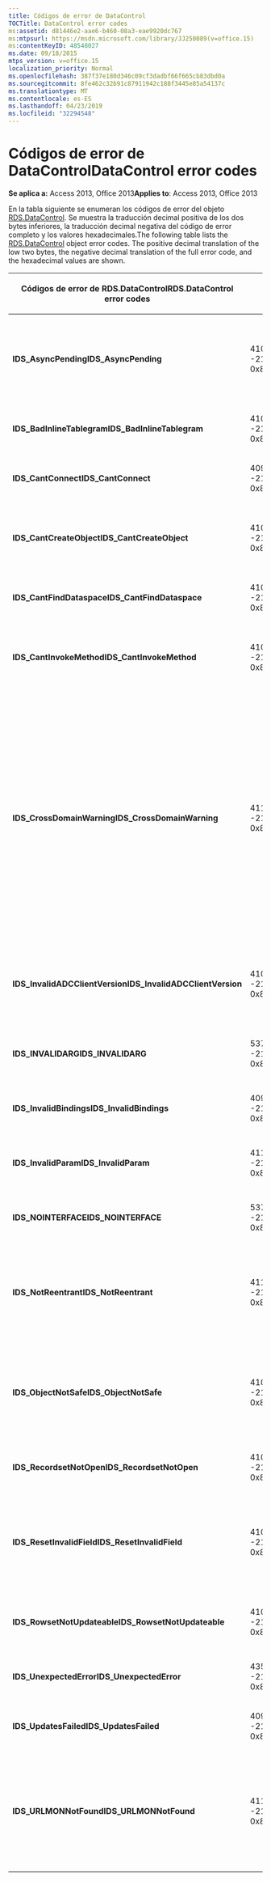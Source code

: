 ```yaml
---
title: Códigos de error de DataControl
TOCTitle: DataControl error codes
ms:assetid: d81446e2-aae6-b460-08a3-eae9920dc767
ms:mtpsurl: https://msdn.microsoft.com/library/JJ250089(v=office.15)
ms:contentKeyID: 48548027
ms.date: 09/18/2015
mtps_version: v=office.15
localization_priority: Normal
ms.openlocfilehash: 387f37e180d346c09cf3dadbf66f665cb83dbd0a
ms.sourcegitcommit: 8fe462c32b91c87911942c188f3445e85a54137c
ms.translationtype: MT
ms.contentlocale: es-ES
ms.lasthandoff: 04/23/2019
ms.locfileid: "32294548"
---
```

# <a name="datacontrol-error-codes"></a><span data-ttu-id="5ab30-102">Códigos de error de DataControl</span><span class="sxs-lookup"><span data-stu-id="5ab30-102">DataControl error codes</span></span>


<span data-ttu-id="5ab30-103">**Se aplica a:** Access 2013, Office 2013</span><span class="sxs-lookup"><span data-stu-id="5ab30-103">**Applies to**: Access 2013, Office 2013</span></span>

<span data-ttu-id="5ab30-p101">En la tabla siguiente se enumeran los códigos de error del objeto [RDS.DataControl](datacontrol-object-rds.md). Se muestra la traducción decimal positiva de los dos bytes inferiores, la traducción decimal negativa del código de error completo y los valores hexadecimales.</span><span class="sxs-lookup"><span data-stu-id="5ab30-p101">The following table lists the [RDS.DataControl](datacontrol-object-rds.md) object error codes. The positive decimal translation of the low two bytes, the negative decimal translation of the full error code, and the hexadecimal values are shown.</span></span>

<table>
<colgroup>
<col style="width: 33%" />
<col style="width: 33%" />
<col style="width: 33%" />
</colgroup>
<thead>
<tr class="header">
<th><p><span data-ttu-id="5ab30-106">Códigos de error de RDS.DataControl</span><span class="sxs-lookup"><span data-stu-id="5ab30-106">RDS.DataControl error codes</span></span></p></th>
<th><p><span data-ttu-id="5ab30-107">Número</span><span class="sxs-lookup"><span data-stu-id="5ab30-107">Number</span></span></p></th>
<th><p><span data-ttu-id="5ab30-108">Descripción</span><span class="sxs-lookup"><span data-stu-id="5ab30-108">Description</span></span></p></th>
</tr>
</thead>
<tbody>
<tr class="odd">
<td><p><span data-ttu-id="5ab30-109"><strong>IDS_AsyncPending</strong></span><span class="sxs-lookup"><span data-stu-id="5ab30-109"><strong>IDS_AsyncPending</strong></span></span></p></td>
<td><p><span data-ttu-id="5ab30-110">4107</span><span class="sxs-lookup"><span data-stu-id="5ab30-110">4107</span></span><br />
<span data-ttu-id="5ab30-111">-2146824175</span><span class="sxs-lookup"><span data-stu-id="5ab30-111">-2146824175</span></span><br />
<span data-ttu-id="5ab30-112">0x800A1011</span><span class="sxs-lookup"><span data-stu-id="5ab30-112">0x800A1011</span></span></p></td>
<td><p><span data-ttu-id="5ab30-113">No se puede efectuar la operación con una operación asíncrona pendiente.</span><span class="sxs-lookup"><span data-stu-id="5ab30-113">Operation cannot be performed while async operation is pending.</span></span></p></td>
</tr>
<tr class="even">
<td><p><span data-ttu-id="5ab30-114"><strong>IDS_BadInlineTablegram</strong></span><span class="sxs-lookup"><span data-stu-id="5ab30-114"><strong>IDS_BadInlineTablegram</strong></span></span></p></td>
<td><p><span data-ttu-id="5ab30-115">4105</span><span class="sxs-lookup"><span data-stu-id="5ab30-115">4105</span></span><br />
<span data-ttu-id="5ab30-116">-2146824183</span><span class="sxs-lookup"><span data-stu-id="5ab30-116">-2146824183</span></span><br />
<span data-ttu-id="5ab30-117">0x800A1009</span><span class="sxs-lookup"><span data-stu-id="5ab30-117">0x800A1009</span></span></p></td>
<td><p><span data-ttu-id="5ab30-118">Tablegram en línea no válido.</span><span class="sxs-lookup"><span data-stu-id="5ab30-118">Bad inline tablegram.</span></span></p></td>
</tr>
<tr class="odd">
<td><p><span data-ttu-id="5ab30-119"><strong>IDS_CantConnect</strong></span><span class="sxs-lookup"><span data-stu-id="5ab30-119"><strong>IDS_CantConnect</strong></span></span></p></td>
<td><p><span data-ttu-id="5ab30-120">4099</span><span class="sxs-lookup"><span data-stu-id="5ab30-120">4099</span></span><br />
<span data-ttu-id="5ab30-121">-2146824189</span><span class="sxs-lookup"><span data-stu-id="5ab30-121">-2146824189</span></span><br />
<span data-ttu-id="5ab30-122">0x800A1003</span><span class="sxs-lookup"><span data-stu-id="5ab30-122">0x800A1003</span></span></p></td>
<td><p><span data-ttu-id="5ab30-123">No se puede conectar al servidor.</span><span class="sxs-lookup"><span data-stu-id="5ab30-123">Cannot connect to server.</span></span></p></td>
</tr>
<tr class="even">
<td><p><span data-ttu-id="5ab30-124"><strong>IDS_CantCreateObject</strong></span><span class="sxs-lookup"><span data-stu-id="5ab30-124"><strong>IDS_CantCreateObject</strong></span></span></p></td>
<td><p><span data-ttu-id="5ab30-125">4100</span><span class="sxs-lookup"><span data-stu-id="5ab30-125">4100</span></span><br />
<span data-ttu-id="5ab30-126">-2146824188</span><span class="sxs-lookup"><span data-stu-id="5ab30-126">-2146824188</span></span><br />
<span data-ttu-id="5ab30-127">0x800A1004</span><span class="sxs-lookup"><span data-stu-id="5ab30-127">0x800A1004</span></span></p></td>
<td><p><span data-ttu-id="5ab30-128">No se puede crear el objeto de negocios.</span><span class="sxs-lookup"><span data-stu-id="5ab30-128">Business object cannot be created.</span></span></p></td>
</tr>
<tr class="odd">
<td><p><span data-ttu-id="5ab30-129"><strong>IDS_CantFindDataspace</strong></span><span class="sxs-lookup"><span data-stu-id="5ab30-129"><strong>IDS_CantFindDataspace</strong></span></span></p></td>
<td><p><span data-ttu-id="5ab30-130">4102</span><span class="sxs-lookup"><span data-stu-id="5ab30-130">4102</span></span><br />
<span data-ttu-id="5ab30-131">-2146824186</span><span class="sxs-lookup"><span data-stu-id="5ab30-131">-2146824186</span></span><br />
<span data-ttu-id="5ab30-132">0x800A1006</span><span class="sxs-lookup"><span data-stu-id="5ab30-132">0x800A1006</span></span></p></td>
<td><p><span data-ttu-id="5ab30-133">La propiedad Dataspace no es válida.</span><span class="sxs-lookup"><span data-stu-id="5ab30-133">Dataspace property is not valid.</span></span></p></td>
</tr>
<tr class="even">
<td><p><span data-ttu-id="5ab30-134"><strong>IDS_CantInvokeMethod</strong></span><span class="sxs-lookup"><span data-stu-id="5ab30-134"><strong>IDS_CantInvokeMethod</strong></span></span></p></td>
<td><p><span data-ttu-id="5ab30-135">4101</span><span class="sxs-lookup"><span data-stu-id="5ab30-135">4101</span></span><br />
<span data-ttu-id="5ab30-136">-2146824187</span><span class="sxs-lookup"><span data-stu-id="5ab30-136">-2146824187</span></span><br />
<span data-ttu-id="5ab30-137">0x800A1005</span><span class="sxs-lookup"><span data-stu-id="5ab30-137">0x800A1005</span></span></p></td>
<td><p><span data-ttu-id="5ab30-138">No se puede invocar el método en el objeto de negocios.</span><span class="sxs-lookup"><span data-stu-id="5ab30-138">Method cannot be invoked on business object.</span></span></p></td>
</tr>
<tr class="odd">
<td><p><span data-ttu-id="5ab30-139"><strong>IDS_CrossDomainWarning</strong></span><span class="sxs-lookup"><span data-stu-id="5ab30-139"><strong>IDS_CrossDomainWarning</strong></span></span></p></td>
<td><p><span data-ttu-id="5ab30-140">4112</span><span class="sxs-lookup"><span data-stu-id="5ab30-140">4112</span></span><br />
<span data-ttu-id="5ab30-141">-2146824170</span><span class="sxs-lookup"><span data-stu-id="5ab30-141">-2146824170</span></span><br />
<span data-ttu-id="5ab30-142">0x800A1016</span><span class="sxs-lookup"><span data-stu-id="5ab30-142">0x800A1016</span></span></p></td>
<td><p><span data-ttu-id="5ab30-143">Esta página tiene acceso a datos en otro dominio.</span><span class="sxs-lookup"><span data-stu-id="5ab30-143">This page accesses data on another domain.</span></span> <span data-ttu-id="5ab30-144">¿Desea continuar?</span><span class="sxs-lookup"><span data-stu-id="5ab30-144">Do you want to allow this?</span></span> <span data-ttu-id="5ab30-145">Para evitar este mensaje en Internet Explorer, puede agregar un <strong></strong> sitio web seguro a la zona de sitios de confianza en la pestaña Seguridad del cuadro de diálogo Opciones de <strong>Internet.</strong></span><span class="sxs-lookup"><span data-stu-id="5ab30-145">To avoid this message in Internet Explorer, you can add a secure website to your Trusted Sites zone on the <strong>Security</strong> tab of the <strong>Internet Options</strong> dialog box.</span></span></p></td>
</tr>
<tr class="even">
<td><p><span data-ttu-id="5ab30-146"><strong>IDS_InvalidADCClientVersion</strong></span><span class="sxs-lookup"><span data-stu-id="5ab30-146"><strong>IDS_InvalidADCClientVersion</strong></span></span></p></td>
<td><p><span data-ttu-id="5ab30-147">4106</span><span class="sxs-lookup"><span data-stu-id="5ab30-147">4106</span></span><br />
<span data-ttu-id="5ab30-148">-2146824176</span><span class="sxs-lookup"><span data-stu-id="5ab30-148">-2146824176</span></span><br />
<span data-ttu-id="5ab30-149">0x800A1010</span><span class="sxs-lookup"><span data-stu-id="5ab30-149">0x800A1010</span></span></p></td>
<td><p><span data-ttu-id="5ab30-150">Versión de cliente RDS no válida: el cliente es más reciente que el servidor.</span><span class="sxs-lookup"><span data-stu-id="5ab30-150">Invalid RDS Client Version — Client is newer than server.</span></span></p></td>
</tr>
<tr class="odd">
<td><p><span data-ttu-id="5ab30-151"><strong>IDS_INVALIDARG</strong></span><span class="sxs-lookup"><span data-stu-id="5ab30-151"><strong>IDS_INVALIDARG</strong></span></span></p></td>
<td><p><span data-ttu-id="5ab30-152">5376</span><span class="sxs-lookup"><span data-stu-id="5ab30-152">5376</span></span><br />
<span data-ttu-id="5ab30-153">-2147019520</span><span class="sxs-lookup"><span data-stu-id="5ab30-153">-2147019520</span></span><br />
<span data-ttu-id="5ab30-154">0x80071500</span><span class="sxs-lookup"><span data-stu-id="5ab30-154">0x80071500</span></span></p></td>
<td><p><span data-ttu-id="5ab30-155">Uno o más argumentos no son válidos.</span><span class="sxs-lookup"><span data-stu-id="5ab30-155">One or more arguments are invalid.</span></span></p></td>
</tr>
<tr class="even">
<td><p><span data-ttu-id="5ab30-156"><strong>IDS_InvalidBindings</strong></span><span class="sxs-lookup"><span data-stu-id="5ab30-156"><strong>IDS_InvalidBindings</strong></span></span></p></td>
<td><p><span data-ttu-id="5ab30-157">4097</span><span class="sxs-lookup"><span data-stu-id="5ab30-157">4097</span></span><br />
<span data-ttu-id="5ab30-158">-2146824191</span><span class="sxs-lookup"><span data-stu-id="5ab30-158">-2146824191</span></span><br />
<span data-ttu-id="5ab30-159">0x800A1001</span><span class="sxs-lookup"><span data-stu-id="5ab30-159">0x800A1001</span></span></p></td>
<td><p><span data-ttu-id="5ab30-160">Error en la propiedad de enlaces.</span><span class="sxs-lookup"><span data-stu-id="5ab30-160">Error in bindings property.</span></span></p></td>
</tr>
<tr class="odd">
<td><p><span data-ttu-id="5ab30-161"><strong>IDS_InvalidParam</strong></span><span class="sxs-lookup"><span data-stu-id="5ab30-161"><strong>IDS_InvalidParam</strong></span></span></p></td>
<td><p><span data-ttu-id="5ab30-162">4110</span><span class="sxs-lookup"><span data-stu-id="5ab30-162">4110</span></span><br />
<span data-ttu-id="5ab30-163">-2146824172</span><span class="sxs-lookup"><span data-stu-id="5ab30-163">-2146824172</span></span><br />
<span data-ttu-id="5ab30-164">0x800A1014</span><span class="sxs-lookup"><span data-stu-id="5ab30-164">0x800A1014</span></span></p></td>
<td><p><span data-ttu-id="5ab30-165">Uno o más argumentos no son válidos.</span><span class="sxs-lookup"><span data-stu-id="5ab30-165">One or more arguments are invalid.</span></span></p></td>
</tr>
<tr class="even">
<td><p><span data-ttu-id="5ab30-166"><strong>IDS_NOINTERFACE</strong></span><span class="sxs-lookup"><span data-stu-id="5ab30-166"><strong>IDS_NOINTERFACE</strong></span></span></p></td>
<td><p><span data-ttu-id="5ab30-167">5377</span><span class="sxs-lookup"><span data-stu-id="5ab30-167">5377</span></span><br />
<span data-ttu-id="5ab30-168">-2147019519</span><span class="sxs-lookup"><span data-stu-id="5ab30-168">-2147019519</span></span><br />
<span data-ttu-id="5ab30-169">0x80071501</span><span class="sxs-lookup"><span data-stu-id="5ab30-169">0x80071501</span></span></p></td>
<td><p><span data-ttu-id="5ab30-170">Interfaz no compatible.</span><span class="sxs-lookup"><span data-stu-id="5ab30-170">No such interface is supported.</span></span></p></td>
</tr>
<tr class="odd">
<td><p><span data-ttu-id="5ab30-171"><strong>IDS_NotReentrant</strong></span><span class="sxs-lookup"><span data-stu-id="5ab30-171"><strong>IDS_NotReentrant</strong></span></span></p></td>
<td><p><span data-ttu-id="5ab30-172">4111</span><span class="sxs-lookup"><span data-stu-id="5ab30-172">4111</span></span><br />
<span data-ttu-id="5ab30-173">-2146824171</span><span class="sxs-lookup"><span data-stu-id="5ab30-173">-2146824171</span></span><br />
<span data-ttu-id="5ab30-174">0x800A1015</span><span class="sxs-lookup"><span data-stu-id="5ab30-174">0x800A1015</span></span></p></td>
<td><p><span data-ttu-id="5ab30-175">La petición no se puede ejecutar mientras el controlador de eventos esté procesando.</span><span class="sxs-lookup"><span data-stu-id="5ab30-175">Request cannot be executed while the event handler is still processing.</span></span></p></td>
</tr>
<tr class="even">
<td><p><span data-ttu-id="5ab30-176"><strong>IDS_ObjectNotSafe</strong></span><span class="sxs-lookup"><span data-stu-id="5ab30-176"><strong>IDS_ObjectNotSafe</strong></span></span></p></td>
<td><p><span data-ttu-id="5ab30-177">4103</span><span class="sxs-lookup"><span data-stu-id="5ab30-177">4103</span></span><br />
<span data-ttu-id="5ab30-178">-2146824185</span><span class="sxs-lookup"><span data-stu-id="5ab30-178">-2146824185</span></span><br />
<span data-ttu-id="5ab30-179">0x800A1007</span><span class="sxs-lookup"><span data-stu-id="5ab30-179">0x800A1007</span></span></p></td>
<td><p><span data-ttu-id="5ab30-180">La configuración de seguridad de este equipo prohíbe la creación de objetos de negocio.</span><span class="sxs-lookup"><span data-stu-id="5ab30-180">Safety settings on this computer prohibit creation of business object.</span></span></p></td>
</tr>
<tr class="odd">
<td><p><span data-ttu-id="5ab30-181"><strong>IDS_RecordsetNotOpen</strong></span><span class="sxs-lookup"><span data-stu-id="5ab30-181"><strong>IDS_RecordsetNotOpen</strong></span></span></p></td>
<td><p><span data-ttu-id="5ab30-182">4109</span><span class="sxs-lookup"><span data-stu-id="5ab30-182">4109</span></span><br />
<span data-ttu-id="5ab30-183">-2146824173</span><span class="sxs-lookup"><span data-stu-id="5ab30-183">-2146824173</span></span><br />
<span data-ttu-id="5ab30-184">0x800A1013</span><span class="sxs-lookup"><span data-stu-id="5ab30-184">0x800A1013</span></span></p></td>
<td><p><span data-ttu-id="5ab30-185"><strong>Recordset</strong> no abierto.</span><span class="sxs-lookup"><span data-stu-id="5ab30-185"><strong>Recordset</strong> is not open.</span></span></p></td>
</tr>
<tr class="even">
<td><p><span data-ttu-id="5ab30-186"><strong>IDS_ResetInvalidField</strong></span><span class="sxs-lookup"><span data-stu-id="5ab30-186"><strong>IDS_ResetInvalidField</strong></span></span></p></td>
<td><p><span data-ttu-id="5ab30-187">4108</span><span class="sxs-lookup"><span data-stu-id="5ab30-187">4108</span></span><br />
<span data-ttu-id="5ab30-188">-2146824174</span><span class="sxs-lookup"><span data-stu-id="5ab30-188">-2146824174</span></span><br />
<span data-ttu-id="5ab30-189">0x800A1012</span><span class="sxs-lookup"><span data-stu-id="5ab30-189">0x800A1012</span></span></p></td>
<td><p><span data-ttu-id="5ab30-190">La columna especificada en <strong>SortColumn</strong> o <strong>FilterColumn</strong> no existe.</span><span class="sxs-lookup"><span data-stu-id="5ab30-190">Column specified in <strong>SortColumn</strong> or <strong>FilterColumn</strong> does not exist.</span></span></p></td>
</tr>
<tr class="odd">
<td><p><span data-ttu-id="5ab30-191"><strong>IDS_RowsetNotUpdateable</strong></span><span class="sxs-lookup"><span data-stu-id="5ab30-191"><strong>IDS_RowsetNotUpdateable</strong></span></span></p></td>
<td><p><span data-ttu-id="5ab30-192">4104</span><span class="sxs-lookup"><span data-stu-id="5ab30-192">4104</span></span><br />
<span data-ttu-id="5ab30-193">-2146824184</span><span class="sxs-lookup"><span data-stu-id="5ab30-193">-2146824184</span></span><br />
<span data-ttu-id="5ab30-194">0x800A1008</span><span class="sxs-lookup"><span data-stu-id="5ab30-194">0x800A1008</span></span></p></td>
<td><p><span data-ttu-id="5ab30-195">No se puede actualizar el conjunto de filas.</span><span class="sxs-lookup"><span data-stu-id="5ab30-195">Rowset not updateable.</span></span></p></td>
</tr>
<tr class="even">
<td><p><span data-ttu-id="5ab30-196"><strong>IDS_UnexpectedError</strong></span><span class="sxs-lookup"><span data-stu-id="5ab30-196"><strong>IDS_UnexpectedError</strong></span></span></p></td>
<td><p><span data-ttu-id="5ab30-197">4351</span><span class="sxs-lookup"><span data-stu-id="5ab30-197">4351</span></span><br />
<span data-ttu-id="5ab30-198">-2146823937</span><span class="sxs-lookup"><span data-stu-id="5ab30-198">-2146823937</span></span><br />
<span data-ttu-id="5ab30-199">0x800A10FF</span><span class="sxs-lookup"><span data-stu-id="5ab30-199">0x800A10FF</span></span></p></td>
<td><p><span data-ttu-id="5ab30-200">Error inesperado.</span><span class="sxs-lookup"><span data-stu-id="5ab30-200">Unexpected error.</span></span></p></td>
</tr>
<tr class="odd">
<td><p><span data-ttu-id="5ab30-201"><strong>IDS_UpdatesFailed</strong></span><span class="sxs-lookup"><span data-stu-id="5ab30-201"><strong>IDS_UpdatesFailed</strong></span></span></p></td>
<td><p><span data-ttu-id="5ab30-202">4098</span><span class="sxs-lookup"><span data-stu-id="5ab30-202">4098</span></span><br />
<span data-ttu-id="5ab30-203">-2146824190</span><span class="sxs-lookup"><span data-stu-id="5ab30-203">-2146824190</span></span><br />
<span data-ttu-id="5ab30-204">0x800A1002</span><span class="sxs-lookup"><span data-stu-id="5ab30-204">0x800A1002</span></span></p></td>
<td><p><span data-ttu-id="5ab30-205">No se puede actualizar la base de datos.</span><span class="sxs-lookup"><span data-stu-id="5ab30-205">Unable to update database.</span></span></p></td>
</tr>
<tr class="even">
<td><p><span data-ttu-id="5ab30-206"><strong>IDS_URLMONNotFound</strong></span><span class="sxs-lookup"><span data-stu-id="5ab30-206"><strong>IDS_URLMONNotFound</strong></span></span></p></td>
<td><p><span data-ttu-id="5ab30-207">4119</span><span class="sxs-lookup"><span data-stu-id="5ab30-207">4119</span></span><br />
<span data-ttu-id="5ab30-208">-2146824169</span><span class="sxs-lookup"><span data-stu-id="5ab30-208">-2146824169</span></span><br />
<span data-ttu-id="5ab30-209">0x800A1017</span><span class="sxs-lookup"><span data-stu-id="5ab30-209">0x800A1017</span></span></p></td>
<td><p><span data-ttu-id="5ab30-210">La propiedad <strong>URL</strong> de DataControl necesita el archivo del sistema Urlmon.dll, pero no se puede encontrar.</span><span class="sxs-lookup"><span data-stu-id="5ab30-210">DataControl <strong>URL</strong> property requires the system file Urlmon.dll, which cannot be found.</span></span></p></td>
</tr>
</tbody>
</table>

